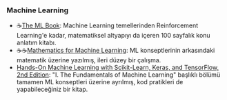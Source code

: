 ### Machine Learning

- ☕[The ML Book](https://themlbook.com/): Machine Learning temellerinden Reinforcement Learning'e kadar, matematiksel altyapıyı da içeren 100 sayfalık konu anlatım kitabı.
- ☕☕[Mathematics for Machine Learning](https://mml-book.github.io/): ML konseptlerinin arkasındaki matematik üzerine yazılmış, ileri düzey bir çalışma.
- [Hands-On Machine Learning with Scikit-Learn, Keras, and TensorFlow, 2nd Edition](https://www.oreilly.com/library/view/hands-on-machine-learning/9781492032632/): "I. The Fundamentals of Machine Learning" başlıklı bölümü tamamen ML konseptleri üzerine ayrılmış, kod pratikleri de yapabileceğiniz bir kitap.


